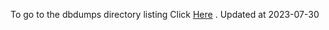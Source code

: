To go to the dbdumps directory listing Click [Here](https://ipfs.io/ipfs/bafkreibjqrxdvntaie2kzfzbmu2qfddabmmj4zphre6rdb2lthvtrqnv34) . Updated at 2023-07-30
